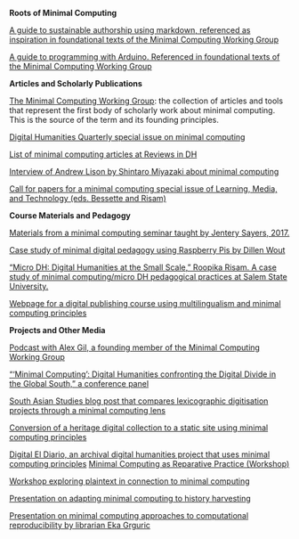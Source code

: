 **Roots of Minimal Computing**

[A guide to sustainable authorship using markdown, referenced as inspiration in foundational texts of the Minimal Computing Working Group](https://programminghistorian.org/en/lessons/sustainable-authorship-in-plain-text-using-pandoc-and-markdown)

[A guide to programming with Arduino. Referenced in foundational texts of the Minimal Computing Working Group](http://journalofdigitalhumanities.org/2-3/programming-with-arduino-for-digital-humanities/)

**Articles and Scholarly Publications**

[The Minimal Computing Working Group](https://go-dh.github.io/mincomp/): the collection of articles and tools that represent the first body of scholarly work about minimal computing. This is the source of the term and its founding principles. 

[Digital Humanities Quarterly special issue on minimal computing](http://www.digitalhumanities.org/dhq/vol/16/2/index.html)

[List of minimal computing articles at Reviews in DH](https://reviewsindh.pubpub.org/minimal-computing)

[Interview of Andrew Lison by Shintaro Miyazaki about minimal computing](https://www.researchgate.net/publication/366094647_Minimal_Computing)

[Call for papers for a minimal computing special issue of Learning, Media, and Technology (eds. Bessette and Risam)](https://think.taylorandfrancis.com/special_issues/learning-media-technology/?utm_source=TFO&utm_medium=cms&utm_campaign=JPG15743)

**Course Materials and Pedagogy**

[Materials from a minimal computing seminar taught by Jentery Sayers, 2017.](https://jntry.work/minimalcomputing/)

[Case study of minimal digital pedagogy using Raspberry Pis by Dillen Wout](https://dh2020.adho.org/wp-content/uploads/2020/07/701_TeachingDigitalHumanitiesonRaspberryPisAMinimalComputingApproachtoDigitalPedagogy.html)

[“Micro DH: Digital Humanities at the Small Scale,” Roopika Risam. A case study of minimal computing/micro DH pedagogical practices at Salem State University.](https://dh2017.adho.org/abstracts/196/196.pdf)

[Webpage for a digital publishing course using multilingualism and minimal computing principles](https://mith.umd.edu/minimaldigipub/en/)

**Projects and Other Media**

[Podcast with Alex Gil, a founding member of the Minimal Computing Working Group](https://pricelab.sas.upenn.edu/podcast/1/dream-lab-podcast-minimal-computing)

[“‘Minimal Computing’: Digital Humanities confronting the Digital Divide in the Global South,” a conference panel](https://web.cvent.com/event/811e389e-78de-46cd-877d-b20b9ae9ed85/websitePage:36021c4a-7a5d-4cb6-bbaa-225818970114?RefId=Minimal%20Computing%20Recording)

[South Asian Studies blog post that compares lexicographic digitisation projects through a minimal computing lens](https://texlibris.lib.utexas.edu/2022/05/read-hot-and-digitized-more-is-less-less-is-more-minimal-computing-in-south-asian-lexicography/)

[Conversion of a heritage digital collection to a static site using minimal computing principles](https://marii.info/notes/the-summer-of-puppets)

[Digital El Diario, an archival digital humanities project that uses minimal computing principles](https://digitaleldiario.com/)
[Minimal Computing as Reparative Practice (Workshop)](https://www.youtube.com/watch?v=Pb2ISQdteoI)

[Workshop exploring plaintext in connection to minimal computing](https://varia.zone/en/plaintext-partyline.html)

[Presentation on adapting minimal computing to history harvesting](https://scholarworks.iu.edu/dspace/bitstream/handle/2022/27359/2022_02_09_dalmau_szostalo_historyHarvest_minimalComputing_dlbb.pdf?sequence=1&isAllowed=y)

[Presentation on minimal computing approaches to computational reproducibility by librarian Eka Grguric](https://www.google.com/url?sa=t&rct=j&q=&esrc=s&source=web&cd=&cad=rja&uact=8&ved=2ahUKEwjMn5qPkPf8AhUFElkFHQo_D3s4HhAWegQICRAB&url=https%3A%2F%2Fopen.library.ubc.ca%2Fmedia%2Fdownload%2Fpdf%2F494%2F1.0387127%2F5&usg=AOvVaw0hjyBxM5A2C3-AbJ35w3UF)
